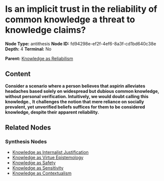 # Is an implicit trust in the reliability of common knowledge a threat to knowledge claims?

**Node Type:** antithesis
**Node ID:** fd94298e-ef2f-4ef6-8a3f-cd1bd640c38e
**Depth:** 4
**Terminal:** No

**Parent:** [Knowledge as Reliabilism](knowledge-as-reliabilism-synthesis-d3ab75a8-6369-425a-b0ec-8e6afad336cc.md)

## Content

**Consider a scenario where a person believes that aspirin alleviates headaches based solely on widespread but dubious common knowledge, without personal verification. Intuitively, we would doubt calling this knowledge.**, **It challenges the notion that mere reliance on socially prevalent, yet unverified beliefs suffices for them to be considered knowledge, despite their apparent reliability.**

## Related Nodes

### Synthesis Nodes

- [Knowledge as Internalist Justification](knowledge-as-internalist-justification-synthesis-06013cc2-bbba-4075-85c8-6aeef1ec500c.md)
- [Knowledge as Virtue Epistemology](knowledge-as-virtue-epistemology-synthesis-29c854c5-01bf-4c73-b195-acb6e2deb6ce.md)
- [Knowledge as Safety](knowledge-as-safety-synthesis-2cc91df9-2d3d-4d43-9c82-f490a20d086d.md)
- [Knowledge as Sensitivity](knowledge-as-sensitivity-synthesis-7951625d-93f2-44f0-990b-8d7e48df0cf8.md)
- [Knowledge as Contextualism](knowledge-as-contextualism-synthesis-ca96aed5-a70f-45c5-a6c0-93a56634df3a.md)
